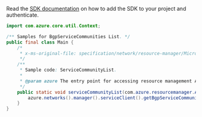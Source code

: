 Read the [SDK documentation](https://github.com/Azure/azure-sdk-for-java/blob/azure-resourcemanager_2.10.0/sdk/resourcemanager/azure-resourcemanager/README.md) on how to add the SDK to your project and authenticate.

```java
import com.azure.core.util.Context;

/** Samples for BgpServiceCommunities List. */
public final class Main {
    /*
     * x-ms-original-file: specification/network/resource-manager/Microsoft.Network/stable/2021-05-01/examples/ServiceCommunityList.json
     */
    /**
     * Sample code: ServiceCommunityList.
     *
     * @param azure The entry point for accessing resource management APIs in Azure.
     */
    public static void serviceCommunityList(com.azure.resourcemanager.AzureResourceManager azure) {
        azure.networks().manager().serviceClient().getBgpServiceCommunities().list(Context.NONE);
    }
}
```
